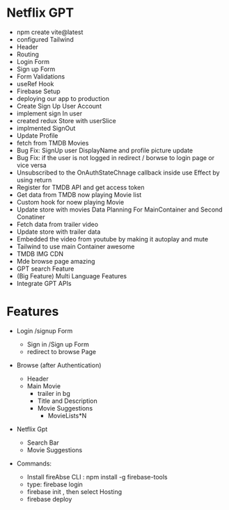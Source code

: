 # Netflix GPT

- npm create vite@latest
- configured Tailwind
- Header
- Routing
- Login Form
- Sign up Form
- Form Validations
- useRef Hook
- Firebase Setup
- deploying our app to production
- Create Sign Up User Account
- implement sign In user
- created redux Store with userSlice
- implmented SignOut
- Update Profile
- fetch from TMDB Movies
- Bug Fix: SignUp user DisplayName and profile picture update
- Bug Fix: if the user is not logged in redirect / borwse to login page or vice versa
- Unsubscribed to the OnAuthStateChnage callback inside use Effect by using return
- Register for TMDB API and get access token 
- Get data from TMDB now playing Movie list
- Custom hook for noew playing Movie
- Update store with movies Data
Planning For MainContainer and Second Conatiner
- Fetch data from trailer video
- Update store with trailer data
- Embedded the video from youtube by making it autoplay and mute
- Tailwind to use main Container awesome
- TMDB IMG CDN
- Mde browse page amazing
- GPT search Feature
- (Big Feature) Multi Language Features 
- Integrate GPT APIs





# Features
- Login /signup Form
    - Sign in /Sign up Form
    - redirect to browse Page
- Browse (after Authentication)
    - Header
    - Main Movie
        - trailer in bg
        - Title and Description
        - Movie Suggestions
            - MovieLists*N

- Netflix Gpt
    - Search Bar
    - Movie Suggestions


- Commands:
    - Install fireAbse CLI : npm install -g firebase-tools
    - type: firebase login
    - firebase init , then select Hosting
    - firebase deploy



